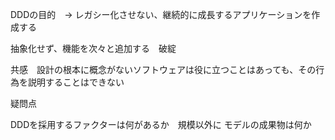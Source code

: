 DDDの目的　→ レガシー化させない、継続的に成長するアプリケーションを作成する

抽象化せず、機能を次々と追加する　破綻

共感　設計の根本に概念がないソフトウェアは役に立つことはあっても、その行為を説明することはできない


疑問点

DDDを採用するファクターは何があるか　規模以外に
モデルの成果物は何か